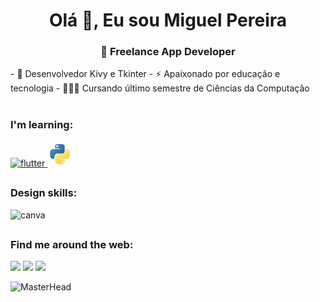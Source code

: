 

<h1 align="center">Olá 👋, Eu sou Miguel Pereira</h1>
<h3 align="center">💼 Freelance App Developer</h3>
- 🌱   Desenvolvedor Kivy e Tkinter
- ⚡   Apaixonado por educação e tecnologia
- 👩🏼‍💻   Cursando último semestre de Ciências da Computação


<div style="display: inline_block"><br>
<h3>I'm learning:</h3>
 
  </a> <a href="https://flutter.dev" target="_blank" rel="noreferrer"> <img src="https://www.vectorlogo.zone/logos/flutterio/flutterio-icon.svg" alt="flutter" width="30" height="40"/> </a>
  </a> <a href="https://www.python.org" target="_blank" rel="noreferrer"> <img src="https://raw.githubusercontent.com/devicons/devicon/master/icons/python/python-original.svg" alt="python" width="40" height="40"/> </a>
  
</div>
  
  ##

  <h3>Design skills:</h3>

<span><img src="https://img.shields.io/badge/Canva-%2300C4CC.svg?&style=for-the-badge&logo=Canva&logoColor=white" alt="canva" /></span>
 
 ##
 <h3>Find me around the web:</h3>
<div> 
  <a href="https://instagram.com/miguelpeira" target="_blank"><img src="https://img.shields.io/badge/-Instagram-%23E4405F?style=for-the-badge&logo=instagram&logoColor=white" target="_blank"></a>
  <a href = "mailto:mlplagreen@gmail.com"><img src="https://img.shields.io/badge/-Gmail-%23333?style=for-the-badge&logo=gmail&logoColor=white" target="_blank"></a>
  <a href="https://www.linkedin.com/in/miguel-pereira-7515a6200/" target="_blank"><img src="https://img.shields.io/badge/-LinkedIn-%230077B5?style=for-the-badge&logo=linkedin&logoColor=white" target="_blank"></a>

 
  ![MasterHead](https://user-images.githubusercontent.com/95478989/198955082-6e78ebb5-e1e4-49f9-8d32-6e5af3984dcd.gif)
 </div>

 
